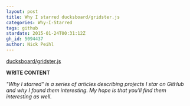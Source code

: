 ```yaml
---
layout: post
title: Why I starred ducksboard/gridster.js
categories: Why-I-Starred
tags: github
stardate: 2015-01-24T00:31:12Z
gh_id: 5094437
author: Nick Peihl
---
```


[ducksboard/gridster.js](star.repo.html_url)

**WRITE CONTENT**

*"Why I starred" is a series of articles describing projects I star on GitHub and why I found them interesting. My hope is that you'll find them interesting as well.*

